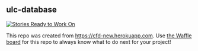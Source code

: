## ulc-database

[![Stories Ready to Work On](https://badge.waffle.io/codefordenver/ulc-database.svg?label=ready&title=Cards%20Ready%20To%20Work%20On)](https://waffle.io/codefordenver/ulc-database)

This repo was created from https://cfd-new.herokuapp.com. Use [the Waffle board](https://waffle.io/codefordenver/ulc-database) for this repo to always know what to do next for your project!
